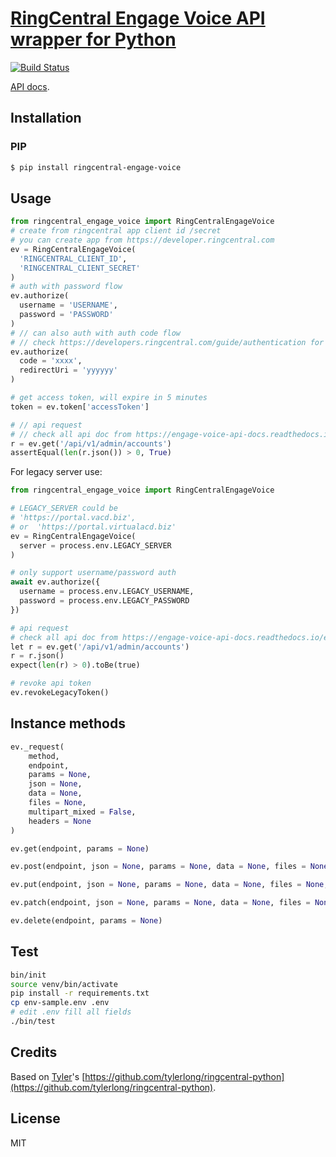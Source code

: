 # [RingCentral Engage Voice API wrapper for Python](https://github.com/ringcentral/engage-voice-python)


[![Build Status](https://travis-ci.org/ringcentral/engage-voice-python.svg?branch=test)](https://travis-ci.org/ringcentral/engage-digital-python)

[API docs](https://engage-voice-api-docs.readthedocs.io/en/latest/).

## Installation

### PIP

```sh
$ pip install ringcentral-engage-voice
```

## Usage

```python
from ringcentral_engage_voice import RingCentralEngageVoice
# create from ringcentral app client id /secret
# you can create app from https://developer.ringcentral.com
ev = RingCentralEngageVoice(
  'RINGCENTRAL_CLIENT_ID',
  'RINGCENTRAL_CLIENT_SECRET'
)
# auth with password flow
ev.authorize(
  username = 'USERNAME',
  password = 'PASSWORD'
)
# // can also auth with auth code flow
# // check https://developers.ringcentral.com/guide/authentication for more detail
ev.authorize(
  code = 'xxxx',
  redirectUri = 'yyyyyy'
)

# get access token, will expire in 5 minutes
token = ev.token['accessToken']

# // api request
# // check all api doc from https://engage-voice-api-docs.readthedocs.io/en/latest/
r = ev.get('/api/v1/admin/accounts')
assertEqual(len(r.json()) > 0, True)
```

For legacy server use:

```python
from ringcentral_engage_voice import RingCentralEngageVoice

# LEGACY_SERVER could be
# 'https://portal.vacd.biz',
# or  'https://portal.virtualacd.biz'
ev = RingCentralEngageVoice(
  server = process.env.LEGACY_SERVER
)

# only support username/password auth
await ev.authorize({
  username = process.env.LEGACY_USERNAME,
  password = process.env.LEGACY_PASSWORD
})

# api request
# check all api doc from https://engage-voice-api-docs.readthedocs.io/en/latest/
let r = ev.get('/api/v1/admin/accounts')
r = r.json()
expect(len(r) > 0).toBe(true)

# revoke api token
ev.revokeLegacyToken()
```

## Instance methods

```python
ev._request(
    method,
    endpoint,
    params = None,
    json = None,
    data = None,
    files = None,
    multipart_mixed = False,
    headers = None
)

ev.get(endpoint, params = None)

ev.post(endpoint, json = None, params = None, data = None, files = None, multipart_mixed = False)

ev.put(endpoint, json = None, params = None, data = None, files = None, multipart_mixed = False)

ev.patch(endpoint, json = None, params = None, data = None, files = None, multipart_mixed = False)

ev.delete(endpoint, params = None)
```

## Test

```bash
bin/init
source venv/bin/activate
pip install -r requirements.txt
cp env-sample.env .env
# edit .env fill all fields
./bin/test
```

## Credits

Based on [Tyler](https://github.com/tylerlong)'s [https://github.com/tylerlong/ringcentral-python](https://github.com/tylerlong/ringcentral-python).

## License

MIT
